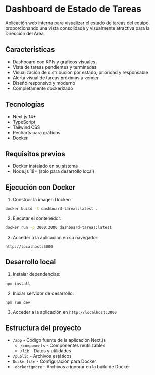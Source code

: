 # Dashboard de Estado de Tareas

Aplicación web interna para visualizar el estado de tareas del equipo, proporcionando una vista consolidada y visualmente atractiva para la Dirección del Área.

## Características

- Dashboard con KPIs y gráficos visuales
- Vista de tareas pendientes y terminadas
- Visualización de distribución por estado, prioridad y responsable
- Alerta visual de tareas próximas a vencer
- Diseño responsivo y moderno
- Completamente dockerizado

## Tecnologías

- Next.js 14+
- TypeScript
- Tailwind CSS
- Recharts para gráficos
- Docker

## Requisitos previos

- Docker instalado en su sistema
- Node.js 18+ (solo para desarrollo local)

## Ejecución con Docker

1. Construir la imagen Docker:

```bash
docker build -t dashboard-tareas:latest .
```

2. Ejecutar el contenedor:

```bash
docker run -p 3000:3000 dashboard-tareas:latest
```

3. Acceder a la aplicación en su navegador:

```
http://localhost:3000
```

## Desarrollo local

1. Instalar dependencias:

```bash
npm install
```

2. Iniciar servidor de desarrollo:

```bash
npm run dev
```

3. Acceder a la aplicación en `http://localhost:3000`

## Estructura del proyecto

- `/app` - Código fuente de la aplicación Next.js
  - `/components` - Componentes reutilizables
  - `/lib` - Datos y utilidades
- `/public` - Archivos estáticos
- `Dockerfile` - Configuración para Docker
- `.dockerignore` - Archivos a ignorar en la build de Docker 